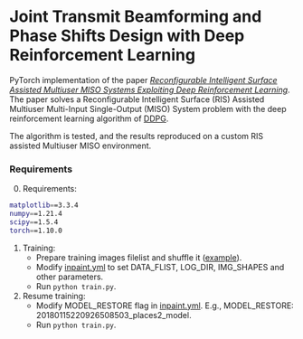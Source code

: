 # Joint Transmit Beamforming and Phase Shifts Design with Deep Reinforcement Learning

PyTorch implementation of the paper [*Reconfigurable Intelligent Surface Assisted Multiuser MISO Systems Exploiting Deep Reinforcement Learning*](https://ieeexplore.ieee.org/document/9110869). The paper solves a Reconfigurable Intelligent Surface (RIS) Assisted Multiuser Multi-Input Single-Output (MISO) System problem with the deep reinforcement learning algorithm of [DDPG](https://arxiv.org/abs/1509.02971).

The algorithm is tested, and the results reproduced on a custom RIS assisted Multiuser MISO environment. 

### Requirements
0. Requirements:
  ```bash
  matplotlib==3.3.4
  numpy==1.21.4
  scipy==1.5.4
  torch==1.10.0
  ```

1. Training:
    * Prepare training images filelist and shuffle it ([example](https://github.com/JiahuiYu/generative_inpainting/issues/15)).
    * Modify [inpaint.yml](/inpaint.yml) to set DATA_FLIST, LOG_DIR, IMG_SHAPES and other parameters.
    * Run `python train.py`.
2. Resume training:
    * Modify MODEL_RESTORE flag in [inpaint.yml](/inpaint.yml). E.g., MODEL_RESTORE: 20180115220926508503_places2_model.
    * Run `python train.py`.
